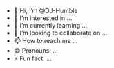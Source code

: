 - 👋 Hi, I’m @DJ-Humble
- 👀 I’m interested in ...
- 🌱 I’m currently learning ...
- 💞️ I’m looking to collaborate on ...
- 📫 How to reach me ...
- 😄 Pronouns: ...
- ⚡ Fun fact: ...

<!---
DJ-Humble/DJ-Humble is a ✨ special ✨ repository because its `README.md` (this file) appears on your GitHub profile.
You can click the Preview link to take a look at your changes.
--->
